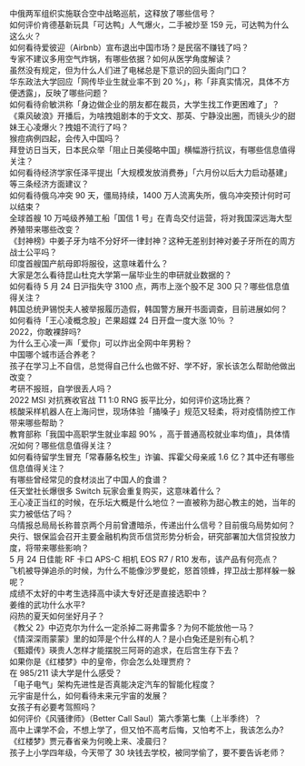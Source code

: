中俄两军组织实施联合空中战略巡航，这释放了哪些信号？  
如何评价肯德基新玩具「可达鸭」人气爆火，二手被炒至 159 元，可达鸭为什么这么火？  
如何看待爱彼迎（Airbnb）宣布退出中国市场？是民宿不赚钱了吗？  
专家不建议多用空气炸锅，有哪些依据？如何从医学角度解读？  
虽然没有规定，但为什么人们进了电梯总是下意识的回头面向门口？  
华东政法大学回应「网传毕业生就业率不到 20 %」，称「非真实情况，具体不方便透露」，反映了哪些问题？  
如何看待俞敏洪称「身边做企业的朋友都在裁员，大学生找工作更困难了」？  
《乘风破浪》开播后，为啥拽姐剧本的于文文、那英、宁静没出圈，而镜头少的甜妹王心凌爆火？拽姐不流行了吗？  
猴痘病例四起，会传入中国吗？  
拜登访日当天，日本民众举「阻止日美侵略中国」横幅游行抗议，有哪些信息值得关注？  
如何看待经济学家任泽平提出「大规模发放消费券」「六月份以后大力启动基建」等三条经济方面建议？  
如何看待俄乌冲突 90 天，僵局持续，1400 万人流离失所，俄乌冲突预计何时可以结束？  
全球首艘 10 万吨级养殖工船「国信 1 号」在青岛交付运营，将对我国深远海大型养殖带来哪些改变？  
《封神榜》中姜子牙为啥不分好坏一律封神？这种无差别封神对姜子牙所在的周方战士公平吗？  
印度首艘国产航母即将服役，这意味着什么？  
大家是怎么看待昆山杜克大学第一届毕业生的申研就业数据的？  
如何看待 5 月 24 日沪指失守 3100 点，两市上涨个股不足 300 只？哪些信息值得关注？  
韩国总统尹锡悦夫人被举报履历造假，韩国警方展开书面调查，目前进展如何？  
如何看待「王心凌概念股」芒果超媒 24 日开盘一度大涨 10％ ？  
2022，你敢裸辞吗?  
为什么王心凌一声「爱你」可以炸出全网中年男粉？  
中国哪个城市适合养老？  
孩子在学习上不自信，总觉得自己什么也做不好、学不好，家长该怎么帮助他做出改变？  
考研不报班，自学很丢人吗？  
2022 MSI 对抗赛收官战 T1 1:0 RNG 扳平比分，如何评价这场比赛？  
核酸采样机器人在上海问世，现场体验「捅嗓子」规范又轻柔，将对疫情防控工作带来哪些帮助？  
教育部称「我国中高职学生就业率超 90% ，高于普通高校就业率均值」，具体情况如何？哪些信息值得关注？  
如何看待留学生冒充「常春藤名校生」诈骗、挥霍父母亲戚 1.6 亿？其中还有哪些信息值得关注？  
有哪些曾经常见的食材淡出了中国人的食谱？  
任天堂社长爆很多 Switch 玩家会重复购买，这意味着什么？  
王心凌正当红的时候，在乐坛大概是什么地位？一直被称为甜心教主的她，当年的实力被低估了吗？  
乌情报总局局长称普京两个月前曾遭暗杀，传递出什么信号？目前俄乌局势如何？  
央行、银保监会召开主要金融机构货币信贷形势分析会，研究部署加大信贷投放力度，将带来哪些影响？  
5 月 24 日佳能 RF 卡口 APS-C 相机 EOS R7 / R10 发布，该产品有何亮点？  
飞机被导弹追杀的时候，为什么不能像沙罗曼蛇，怒首领蜂，捍卫战士那样躲一躲呢？  
成绩不太好的中考生选择高中读大专好还是直接选职中？  
姜维的武功什么水平?  
闷热的夏天如何坐好月子？  
《教父 2》中迈克尔为什么一定杀掉二哥弗雷多？为何不能放他一马？  
《情深深雨蒙蒙》里的如萍是个什么样的人？是小白兔还是别有心机？  
《甄嬛传》瑛贵人怎样才能摆脱三阿哥的追求，在后宫生存下去？  
如果你是《红楼梦》中的皇帝，你会怎么处理贾府？  
在 985/211 读大学是什么感受？  
「电子电气」架构先进性是否真能决定汽车的智能化程度？  
元宇宙是什么，如何看待未来元宇宙的发展？  
女孩子有必要考驾照吗？  
如何评价《风骚律师》（Better Call Saul）第六季第七集（上半季终）？  
高中上课学不会，不想上学了，但又怕不高考后悔，又怕考不上，我该怎么办?  
《红楼梦》贾元春省亲为何晚上来、凌晨归？  
孩子上小学四年级，今天带了 30 块钱去学校，被同学偷了，要不要告诉老师？  
